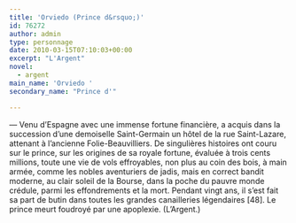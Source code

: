 ```yaml
---
title: 'Orviedo (Prince d&rsquo;)'
id: 76272
author: admin
type: personnage
date: 2010-03-15T07:10:03+00:00
excerpt: "L'Argent"
novel:
  - argent
main_name: 'Orviedo '
secondary_name: "Prince d'"

---
```

— Venu d&rsquo;Espagne avec une immense fortune financière, a acquis dans la succession d&rsquo;une demoiselle Saint-Germain un hôtel de la rue Saint-Lazare, attenant à l&rsquo;ancienne Folie-Beauvilliers. De singulières histoires ont couru sur le prince, sur les origines de sa royale fortune, évaluée à trois cents millions, toute une vie de vols effroyables, non plus au coin des bois, à main armée, comme les nobles aventuriers de jadis, mais en correct bandit moderne, au clair soleil de la Bourse, dans la poche du pauvre monde crédule, parmi les effondrements et la mort. Pendant vingt ans, il s&rsquo;est fait sa part de butin dans toutes les grandes canailleries légendaires [48]. Le prince meurt foudroyé par une apoplexie. (L&rsquo;Argent.)